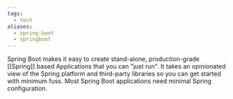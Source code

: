 ```yaml
---
tags:
  - tech
aliases:
  - spring-boot
  - springboot
---
```

Spring Boot makes it easy to create stand-alone, production-grade [[Spring]] based Applications that you can "just run".
It takes an opinionated view of the Spring platform and third-party libraries so you can get started with minimum fuss. 
Most Spring Boot applications need minimal Spring configuration.